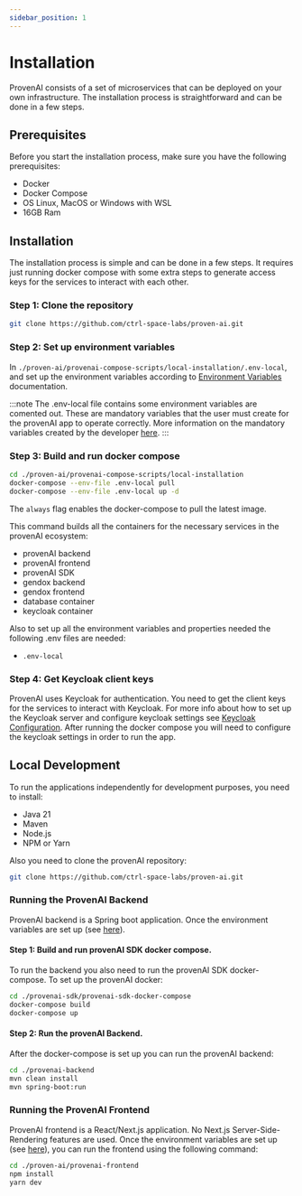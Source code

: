 ```yaml
---
sidebar_position: 1
---
```


# Installation

ProvenAI consists of a set of microservices that can be deployed on your own infrastructure. The installation process is straightforward and can be done in a few steps.

## Prerequisites

Before you start the installation process, make sure you have the following prerequisites:
- Docker
- Docker Compose
- OS Linux, MacOS or Windows with WSL
- 16GB Ram

## Installation

The installation process is simple and can be done in a few steps. It requires just running docker compose 
with some extra steps to generate access keys for the services to interact with each other.

### Step 1: Clone the repository
```bash
git clone https://github.com/ctrl-space-labs/proven-ai.git
```

### Step 2: Set up environment variables

In `./proven-ai/provenai-compose-scripts/local-installation/.env-local`, and set up the environment variables according to [Environment Variables](../Getting%20Started/Environment-Variables) documentation.

:::note
The .env-local file contains some environment variables are comented out. These are mandatory variables that the user must create for the provenAI app to operate correctly. More information on the mandatory variables created by the developer [here](../Getting%20Started/Environment-Variables#mandatory-environment-variables).
:::

### Step 3: Build and run docker compose
```bash
cd ./proven-ai/provenai-compose-scripts/local-installation
docker-compose --env-file .env-local pull
docker-compose --env-file .env-local up -d
```
The `always` flag enables the docker-compose to pull the latest image.

This command builds all the containers for the necessary services in the provenAI ecosystem:
- provenAI backend
- provenAI frontend
- provenAI SDK
- gendox backend
- gendox frontend
- database container
- keycloak container

Also to set up all the environment variables and properties needed the following .env files are needed:
- `.env-local`

### Step 4: Get Keycloak client keys

ProvenAI uses Keycloak for authentication. You need to get the client keys for the services to interact with Keycloak. For more info about how to set up the Keycloak server and configure keycloak settings see [Keycloak Configuration](../Getting%20Started/Keycloak-Configuration). After running the docker compose you will need to configure the keycloak settings in order to run the app.

## Local Development

To run the applications independently for development purposes, you need to install:
- Java 21
- Maven
- Node.js
- NPM or Yarn

Also you need to clone the provenAI repository:

```bash
git clone https://github.com/ctrl-space-labs/proven-ai.git
```

### Running the ProvenAI Backend

ProvenAI backend is a Spring boot application. Once the environment variables are set up (see [here](../Getting%20Started/Environment-Variables)).

#### Step 1: Build and run provenAI SDK docker compose.
To run the backend you also need to run the provenAI SDK docker-compose. To set up the provenAI docker:
```bash
cd ./provenai-sdk/provenai-sdk-docker-compose
docker-compose build
docker-compose up
```
#### Step 2: Run the provenAI Backend.
After the docker-compose is set up you can run the provenAI backend:

```bash
cd ./provenai-backend
mvn clean install
mvn spring-boot:run
```

### Running the ProvenAI Frontend

ProvenAI frontend is a React/Next.js application. No Next.js Server-Side-Rendering features are used. Once the environment variables are set up (see [here](../Getting%20Started/Environment-Variables)),
you can run the frontend using the following command:
```bash
cd ./proven-ai/provenai-frontend
npm install
yarn dev
```
